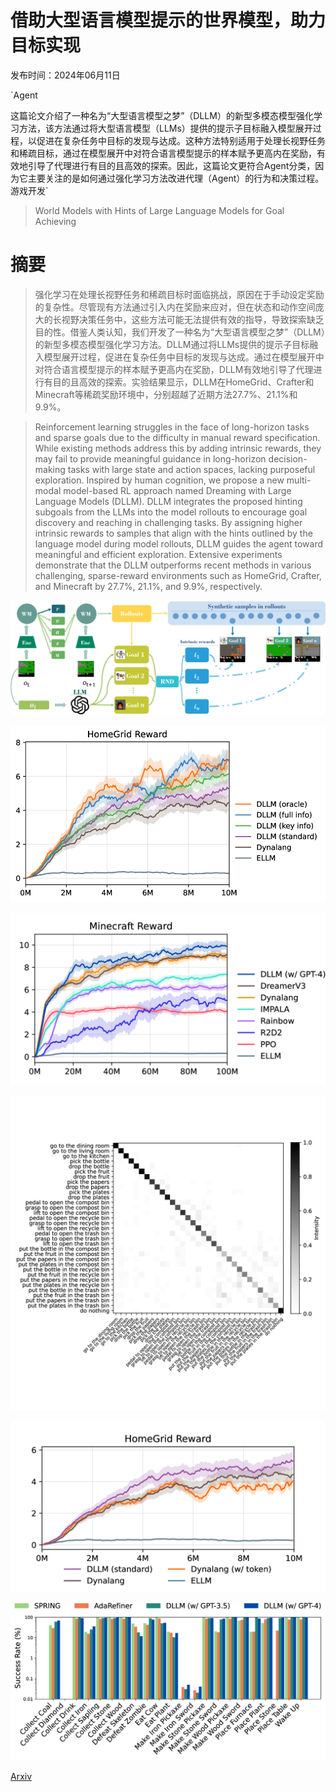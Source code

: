 # 借助大型语言模型提示的世界模型，助力目标实现

发布时间：2024年06月11日

`Agent

这篇论文介绍了一种名为“大型语言模型之梦”（DLLM）的新型多模态模型强化学习方法，该方法通过将大型语言模型（LLMs）提供的提示子目标融入模型展开过程，以促进在复杂任务中目标的发现与达成。这种方法特别适用于处理长视野任务和稀疏目标，通过在模型展开中对符合语言模型提示的样本赋予更高内在奖励，有效地引导了代理进行有目的且高效的探索。因此，这篇论文更符合Agent分类，因为它主要关注的是如何通过强化学习方法改进代理（Agent）的行为和决策过程。` `游戏开发`

> World Models with Hints of Large Language Models for Goal Achieving

# 摘要

> 强化学习在处理长视野任务和稀疏目标时面临挑战，原因在于手动设定奖励的复杂性。尽管现有方法通过引入内在奖励来应对，但在状态和动作空间庞大的长视野决策任务中，这些方法可能无法提供有效的指导，导致探索缺乏目的性。借鉴人类认知，我们开发了一种名为“大型语言模型之梦”（DLLM）的新型多模态模型强化学习方法。DLLM通过将LLMs提供的提示子目标融入模型展开过程，促进在复杂任务中目标的发现与达成。通过在模型展开中对符合语言模型提示的样本赋予更高内在奖励，DLLM有效地引导了代理进行有目的且高效的探索。实验结果显示，DLLM在HomeGrid、Crafter和Minecraft等稀疏奖励环境中，分别超越了近期方法27.7%、21.1%和9.9%。

> Reinforcement learning struggles in the face of long-horizon tasks and sparse goals due to the difficulty in manual reward specification. While existing methods address this by adding intrinsic rewards, they may fail to provide meaningful guidance in long-horizon decision-making tasks with large state and action spaces, lacking purposeful exploration. Inspired by human cognition, we propose a new multi-modal model-based RL approach named Dreaming with Large Language Models (DLLM). DLLM integrates the proposed hinting subgoals from the LLMs into the model rollouts to encourage goal discovery and reaching in challenging tasks. By assigning higher intrinsic rewards to samples that align with the hints outlined by the language model during model rollouts, DLLM guides the agent toward meaningful and efficient exploration. Extensive experiments demonstrate that the DLLM outperforms recent methods in various challenging, sparse-reward environments such as HomeGrid, Crafter, and Minecraft by 27.7\%, 21.1\%, and 9.9\%, respectively.

![借助大型语言模型提示的世界模型，助力目标实现](../../../paper_images/2406.07381/algorithm.jpg)

![借助大型语言模型提示的世界模型，助力目标实现](../../../paper_images/2406.07381/x1.png)

![借助大型语言模型提示的世界模型，助力目标实现](../../../paper_images/2406.07381/x2.png)

![借助大型语言模型提示的世界模型，助力目标实现](../../../paper_images/2406.07381/x3.png)

![借助大型语言模型提示的世界模型，助力目标实现](../../../paper_images/2406.07381/x4.png)

![借助大型语言模型提示的世界模型，助力目标实现](../../../paper_images/2406.07381/x5.png)

[Arxiv](https://arxiv.org/abs/2406.07381)